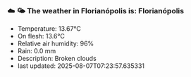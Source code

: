 ### ☁️ 🌤️  The weather in Florianópolis is: Florianópolis

- Temperature: 13.67°C
- On flesh: 13.6°C
- Relative air humidity: 96%
- Rain: 0.0 mm
- Description: Broken clouds
- last updated: 2025-08-07T07:23:57.635331
